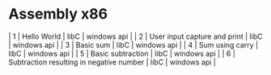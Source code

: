 # Assembly x86

| 1 | Hello World                              | libC | windows api |
| 2 | User input capture and print             | libC | windows api |
| 3 | Basic sum                                | libC | windows api |
| 4 | Sum using carry                          | libC | windows api |
| 5 | Basic subtraction                        | libC | windows api |
| 6 | Subtraction resulting in negative number | libC | windows api |
